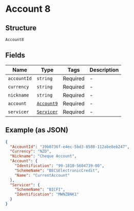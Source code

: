 
# Account 8

## Structure

`Account8`

## Fields

| Name | Type | Tags | Description |
|  --- | --- | --- | --- |
| `accountId` | `string` | Required | - |
| `currency` | `string` | Required | - |
| `nickname` | `string` | Required | - |
| `account` | [`Account9`](../../doc/models/account-9.md) | Required | - |
| `servicer` | [`Servicer`](../../doc/models/servicer.md) | Required | - |

## Example (as JSON)

```json
{
  "AccountId": "39b0736f-e4ec-5bd3-8588-112abe8eb247",
  "Currency": "NZD",
  "Nickname": "Cheque Account",
  "Account": {
    "Identification": "99-1810-5604739-00",
    "SchemeName": "BECSElectronicCredit",
    "Name": "CurrentAccount"
  },
  "Servicer": {
    "SchemeName": "BICFI",
    "Identification": "MWNZBNK1"
  }
}
```


